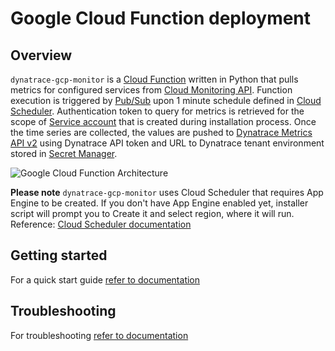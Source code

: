 # Google Cloud Function deployment 

## Overview
`dynatrace-gcp-monitor` is a [Cloud Function](https://cloud.google.com/functions) written in Python that pulls metrics for configured services from [Cloud Monitoring API](https://cloud.google.com/monitoring/api/v3). Function execution is triggered by [Pub/Sub](https://cloud.google.com/pubsub) upon 1 minute schedule defined in [Cloud Scheduler](https://cloud.google.com/scheduler). Authentication token to query for metrics is retrieved for the scope of [Service account](https://cloud.google.com/iam/docs/service-accounts) that is created during installation process. Once the time series are collected, the values are pushed to [Dynatrace Metrics API v2](https://www.dynatrace.com/support/help/dynatrace-api/environment-api/metric-v2/) using Dynatrace API token and URL to Dynatrace tenant environment stored in [Secret Manager](https://cloud.google.com/secret-manager).

![Google Cloud Function Architecture](./../img/architecture-function.svg)

**Please note** `dynatrace-gcp-monitor` uses Cloud Scheduler that requires App Engine to be created. If you don't have App Engine enabled yet, installer script will prompt you to Create it and select region, where it will run. Reference: [Cloud Scheduler documentation](https://cloud.google.com/scheduler/docs)


## Getting started
For a quick start guide [refer to documentation](https://www.dynatrace.com/support/help/shortlink/deploy-gcp)


## Troubleshooting
For troubleshooting [refer to documentation](https://www.dynatrace.com/support/help/shortlink/troubleshoot-gcp)